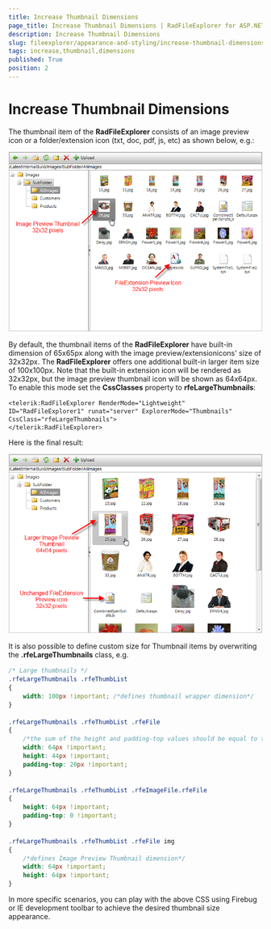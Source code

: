 ```yaml
---
title: Increase Thumbnail Dimensions
page_title: Increase Thumbnail Dimensions | RadFileExplorer for ASP.NET AJAX Documentation
description: Increase Thumbnail Dimensions
slug: fileexplorer/appearance-and-styling/increase-thumbnail-dimensions
tags: increase,thumbnail,dimensions
published: True
position: 2
---
```


# Increase Thumbnail Dimensions

The thumbnail item of the **RadFileExplorer** consists of an image preview icon or a folder/extension icon (txt, doc, pdf, js, etc) as shown below, e.g.:

![radfileexplorer-standard-thumbnail-size](images/radfileexplorer-standard-thumbnail-size.png)

By default, the thumbnail items of the **RadFileExplorer** have built-in dimension of 65x65px along with the image preview/extensionicons' size of 32x32px. The **RadFileExplorer** offers one additional built-in larger item size of 100x100px. Note that the built-in extension icon will be rendered as 32x32px, but the image preview thumbnail icon will be shown as 64x64px. To enable this mode set the **CssClasses** property to **rfeLargeThumbnails**:

````ASP.NET
<telerik:RadFileExplorer RenderMode="Lightweight" ID="RadFileExplorer1" runat="server" ExplorerMode="Thumbnails" CssClass="rfeLargeThumbnails">
</telerik:RadFileExplorer>
````

Here is the final result:

![radfileexplorer-large-thumbnail-size](images/radfileexplorer-large-thumbnail-size.png)

It is also possible to define custom size for Thumbnail items by overwriting the **.rfeLargeThumbnails** class, e.g.

````CSS
/* Large thumbnails */
.rfeLargeThumbnails .rfeThumbList
{
	width: 100px !important; /*defines thumbnail wrapper dimension*/
}

.rfeLargeThumbnails .rfeThumbList .rfeFile
{
	/*the sum of the height and padding-top values should be equal to the height property defined in the rfeLargeThumbnails class*/
	width: 64px !important;
	height: 44px !important;
	padding-top: 20px !important;
}

.rfeLargeThumbnails .rfeThumbList .rfeImageFile.rfeFile
{
	height: 64px !important;
	padding-top: 0 !important;
}

.rfeLargeThumbnails .rfeThumbList .rfeFile img
{
	/*defines Image Preview Thumbnail dimension*/
	width: 64px !important;
	height: 64px !important;
}
````

In more specific scenarios, you can play with the above CSS using Firebug or IE development toolbar to achieve the desired thumbnail size appearance.
